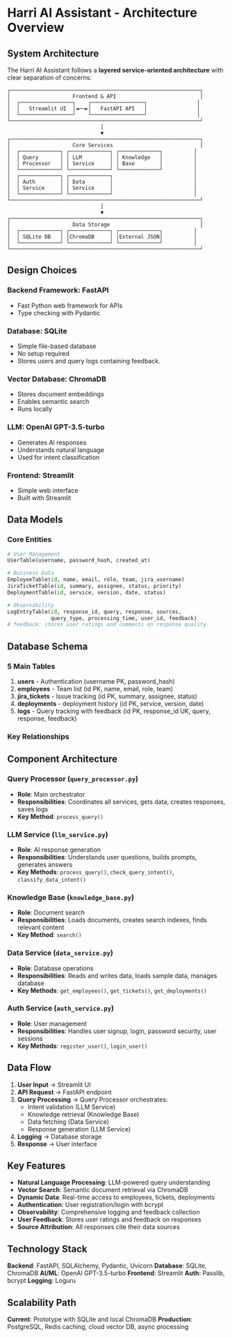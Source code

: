 # Harri AI Assistant - Architecture Overview

## System Architecture

The Harri AI Assistant follows a **layered service-oriented architecture** with clear separation of concerns:

```
┌─────────────────────────────────────────────────────────────┐
│                    Frontend & API                           │
│  ┌─────────────────┐    ┌─────────────────┐                │
│  │   Streamlit UI  │◄──►│   FastAPI API   │                │
│  └─────────────────┘    └─────────────────┘                │
└─────────────────────────────────────────────────────────────┘
                              │
                              ▼
┌─────────────────────────────────────────────────────────────┐
│                    Core Services                            │
│  ┌─────────────┐ ┌─────────────┐ ┌─────────────┐          │
│  │ Query       │ │ LLM         │ │ Knowledge   │          │
│  │ Processor   │ │ Service     │ │ Base        │          │
│  └─────────────┘ └─────────────┘ └─────────────┘          │
│  ┌─────────────┐ ┌─────────────┐                          │
│  │ Auth        │ │ Data        │                          │
│  │ Service     │ │ Service     │                          │
│  └─────────────┘ └─────────────┘                          │
└─────────────────────────────────────────────────────────────┘
                              │
                              ▼
┌─────────────────────────────────────────────────────────────┐
│                    Data Storage                             │
│  ┌─────────────┐ ┌─────────────┐ ┌─────────────┐          │
│  │ SQLite DB   │ │ChromaDB     │ │External JSON│          │
│  └─────────────┘ └─────────────┘ └─────────────┘          │
└─────────────────────────────────────────────────────────────┘
```

## Design Choices

### **Backend Framework: FastAPI**
- Fast Python web framework for APIs
- Type checking with Pydantic

### **Database: SQLite**
- Simple file-based database
- No setup required
- Stores users and query logs containing feedback.

### **Vector Database: ChromaDB**
- Stores document embeddings
- Enables semantic search
- Runs locally

### **LLM: OpenAI GPT-3.5-turbo**
- Generates AI responses
- Understands natural language
- Used for intent classification

### **Frontend: Streamlit**
- Simple web interface
- Built with Streamlit

## Data Models

### **Core Entities**

```python
# User Management
UserTable(username, password_hash, created_at)

# Business Data
EmployeeTable(id, name, email, role, team, jira_username)
JiraTicketTable(id, summary, assignee, status, priority)
DeploymentTable(id, service, version, date, status)

# Observability
LogEntryTable(id, response_id, query, response, sources, 
              query_type, processing_time, user_id, feedback)
# feedback: stores user ratings and comments on response quality
```


## Database Schema

### **5 Main Tables**

1. **users** - Authentication (username PK, password_hash)
2. **employees** - Team list (id PK, name, email, role, team)
3. **jira_tickets** - Issue tracking (id PK, summary, assignee, status)
4. **deployments** - deployment history (id PK, service, version, date)
5. **logs** - Query tracking with feedback (id PK, response_id UK, query, response, feedback)

### **Key Relationships**



## Component Architecture

### **Query Processor** (`query_processor.py`)
- **Role**: Main orchestrator
- **Responsibilities**: Coordinates all services, gets data, creates responses, saves logs
- **Key Method**: `process_query()`

### **LLM Service** (`llm_service.py`)
- **Role**: AI response generation
- **Responsibilities**: Understands user questions, builds prompts, generates answers
- **Key Methods**: `process_query()`, `check_query_intent()`, `classify_data_intent()`

### **Knowledge Base** (`knowledge_base.py`)
- **Role**: Document search
- **Responsibilities**: Loads documents, creates search indexes, finds relevant content
- **Key Method**: `search()`

### **Data Service** (`data_service.py`)
- **Role**: Database operations
- **Responsibilities**: Reads and writes data, loads sample data, manages database
- **Key Methods**: `get_employees()`, `get_tickets()`, `get_deployments()`

### **Auth Service** (`auth_service.py`)
- **Role**: User management
- **Responsibilities**: Handles user signup, login, password security, user sessions
- **Key Methods**: `register_user()`, `login_user()`

## Data Flow

1. **User Input** → Streamlit UI
2. **API Request** → FastAPI endpoint
3. **Query Processing** → Query Processor orchestrates:
   - Intent validation (LLM Service)
   - Knowledge retrieval (Knowledge Base)
   - Data fetching (Data Service)
   - Response generation (LLM Service)
4. **Logging** → Database storage
5. **Response** → User interface

## Key Features

- **Natural Language Processing**: LLM-powered query understanding
- **Vector Search**: Semantic document retrieval via ChromaDB
- **Dynamic Data**: Real-time access to employees, tickets, deployments
- **Authentication**: User registration/login with bcrypt
- **Observability**: Comprehensive logging and feedback collection
- **User Feedback**: Stores user ratings and feedback on responses
- **Source Attribution**: All responses cite their data sources

## Technology Stack

**Backend**: FastAPI, SQLAlchemy, Pydantic, Uvicorn
**Database**: SQLite, ChromaDB
**AI/ML**: OpenAI GPT-3.5-turbo
**Frontend**: Streamlit
**Auth**: Passlib, bcrypt
**Logging**: Loguru

## Scalability Path

**Current**: Prototype with SQLite and local ChromaDB
**Production**: PostgreSQL, Redis caching, cloud vector DB, async processing 